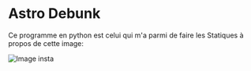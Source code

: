 # Astro Debunk

Ce programme en python est celui qui m'a parmi de faire les Statiques à propos de cette image:

![Image insta](https://scontent-cdg2-1.cdninstagram.com/vp/3502aad07a69791423b3ab93e9d48e84/5DE0CB1B/t51.2885-15/sh0.08/e35/s640x640/44868326_161969191431562_225384113838677315_n.jpg?_nc_ht=scontent-cdg2-1.cdninstagram.com)

